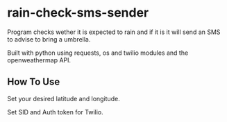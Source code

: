 # rain-check-sms-sender

Program checks wether it is expected to rain and if it is it will send an SMS to advise to bring a umbrella.

Built with python using requests, os and twilio modules and the openweathermap API.

## How To Use
Set your desired latitude and longitude.

Set SID and Auth token for Twilio.
